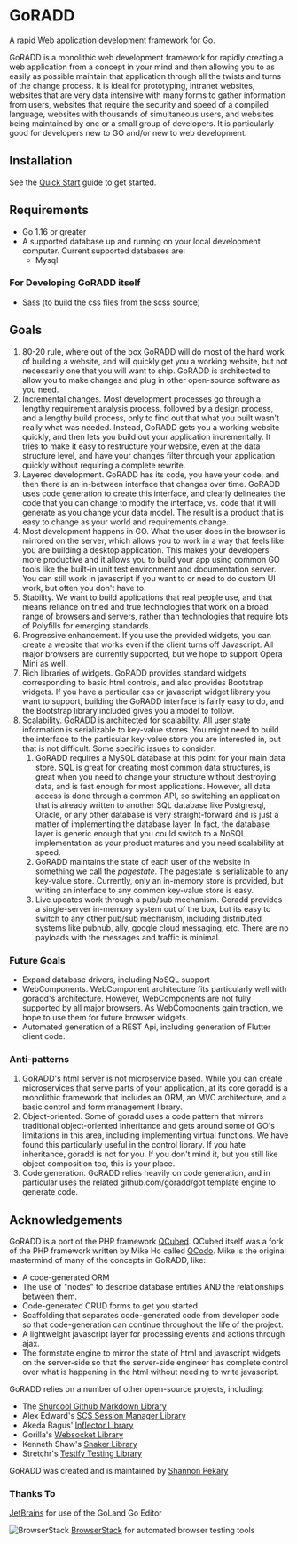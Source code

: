 # GoRADD
A rapid Web application development framework for Go.

GoRADD is a monolithic web development framework for rapidly creating a web application from a concept
in your mind and then allowing you to as easily as possible maintain that application through
all the twists and turns of the change process. It is ideal for prototyping, intranet websites,
websites that are very data intensive with many forms to gather information from users,
websites that require the security and speed of a compiled language, websites with thousands of
simultaneous users, and websites being maintained by one or a small group of developers. It is
particularly good for developers new to GO and/or new to web development.

## Installation
See the [Quick Start](doc/quickstart.md) guide to get started.

## Requirements
- Go 1.16 or greater
- A supported database up and running on your local development computer. 
Current supported databases are:
    - Mysql

### For Developing GoRADD itself
- Sass (to build the css files from the scss source)

## Goals
1) 80-20 rule, where out of the box GoRADD will do most of the hard work of building a website, and
will quickly get you a working website, but not necessarily one that you will want to ship.
GoRADD is architected to allow you to make changes and plug in other open-source 
software as you need.
1) Incremental changes. Most development processes go through a lengthy requirement analysis process,
followed by a design process, and a lengthy build process, only to find out that what you built wasn't 
really what was needed. Instead, GoRADD gets you a working website quickly, and then lets you build out
your application incrementally. It
tries to make it easy to restructure your website, even
at the data structure level, and have your changes filter through your application quickly without
requiring a complete rewrite. 
1) Layered development. GoRADD has its code, you have your code, and then there is an in-between
interface that changes over time. GoRADD uses code generation to create this interface, and clearly
delineates the code that you can change to modify the interface, vs. code that it will generate as you
change your data model. The result is a product that is easy to change as your world and
requirements change.
1) Most development happens in GO. What the user does in the browser is mirrored on the
server, which allows you to work in a way that feels like you are building a desktop application. This
makes your developers more productive and it allows you to build your app using common GO tools like
the built-in unit test environment and documentation server. You can still work in javascript if you
want to or need to do custom UI work, but often you don't have to.
1) Stability. We want to build applications that real people use, and that means reliance on tried
and true technologies that work on a broad range of browsers and servers, rather than technologies
that require lots of Polyfills for emerging standards.
1) Progressive enhancement. If you use the provided widgets, you can create a website
that works even if the client turns off Javascript. All major browsers are currently supported,
but we hope to support Opera Mini as well.
1) Rich libraries of widgets. GoRADD provides standard widgets corresponding to 
basic html controls, and also provides Bootstrap widgets. If you have a particular
css or javascript widget library you want to support, building the GoRADD
interface is fairly easy to do, and the Bootstrap library included gives you a 
model to follow.
1) Scalability. GoRADD is architected for scalability. All user state information is serializable
to key-value stores. You might need to build the interface to the particular key-value store you
are interested in, but that is not difficult. Some specific issues to consider:
    1. GoRADD requires a MySQL database at this point for your main data store. 
        SQL is great for creating most common data
           structures, is great when you need to change your structure without destroying data, and
           is fast enough for most applications. However, all data access is done through a common API,
           so switching an application that is already written to another SQL database like Postgresql, Oracle, or any
            other database is very straight-forward
           and is just a matter of implementing the database layer. In fact, the database layer is generic
           enough that you could switch to a NoSQL implementation
           as your product matures and you need scalability at speed.
    2. GoRADD maintains the state of each user of the website in something we call the *pagestate*.
       The pagestate is serializable to any key-value store. Currently, only an in-memory store is
       provided, but writing an interface to any common key-value store is easy.
    3. Live updates work through a pub/sub mechanism. Goradd provides a single-server in-memory 
       system out of the box, but its easy to switch to any other pub/sub mechanism, including 
       distributed systems like pubnub, ally, google cloud messaging, etc. There are no payloads
       with the messages and traffic is minimal.

### Future Goals
* Expand database drivers, including NoSQL support
* WebComponents. WebComponent architecture fits particularly well with goradd's architecture. However,
WebComponents are not fully supported by all major browsers. As WebComponents gain traction, we hope
to use them for future browser widgets.
* Automated generation of a REST Api, including generation of Flutter client code.

### Anti-patterns
1) GoRADD's html server is not microservice based. 
While you can create microservices that serve parts of your application, at its
core goradd is a monolithic framework that includes an ORM, an MVC architecture, and a basic control
and form management library. 
2) Object-oriented. Some of goradd uses a code pattern that mirrors traditional object-oriented
inheritance and gets around some of GO's limitations in this area, including implementing 
virtual functions. We have found this particularly useful in the control library.
If you hate inheritance, goradd is not for you. If you don't mind it, but you still
like object composition too, this is your place.
3) Code generation. GoRADD relies heavily on code generation, and in particular uses the
related github.com/goradd/got template engine to generate code.

## Acknowledgements
GoRADD is a port of the PHP framework [QCubed](https://github.com/qcubed/qcubed). QCubed itself was a 
fork of the PHP framework written by Mike Ho called [QCodo](https://github.com/qcodo/qcodo).
Mike is the original mastermind of many of the concepts in GoRADD, like:
- A code-generated ORM
- The use of "nodes" to describe database entities AND the relationships between them.
- Code-generated CRUD forms to get you started.
- Scaffolding that separates code-generated code from developer code so that code-generation
can continue throughout the life of the project.
- A lightweight javascript layer for processing events and actions through ajax.
- The formstate engine to mirror the state of html and javascript widgets on the server-side
so that the server-side engineer has complete control over what is happening in the html without
needing to write javascript.

GoRADD relies on a number of other open-source projects, including:
- The [Shurcool Github Markdown Library](https://github.com/shurcooL/github_flavored_markdown)
- Alex Edward's [SCS Session Manager Library](https://github.com/alexedwards/scs)
- Akeda Bagus' [Inflector Library](https://github.com/gedex/inflector)
- Gorilla's [Websocket Library](https://github.com/gorilla/websocket)
- Kenneth Shaw's [Snaker Library](https://github.com/kenshaw/snaker)
- Stretchr's [Testify Testing Library](https://github.com/stretchr/testify)

GoRADD was created and is maintained by [Shannon Pekary](https://github.com/spekary)

### Thanks To
[JetBrains](https://www.jetbrains.com/go) for use of the GoLand Go Editor

![BrowserStack](https://d3but80xmlhqzj.cloudfront.net/production/images/static/header/bstack-logo.svg) 
[BrowserStack](http://browserstack.com) for automated browser testing tools
